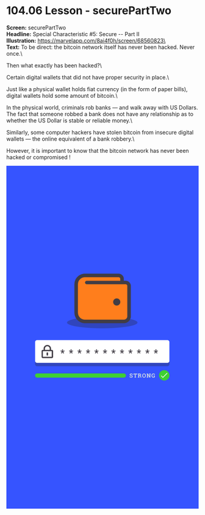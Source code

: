 # 104.06 Lesson - securePartTwo

**Screen:** securePartTwo\
**Headline:** Special Characteristic #5: Secure -- Part II\
**Illustration:** https://marvelapp.com/8ai4f0h/screen/68560823\
\
**Text:** To be direct: the bitcoin network itself has never been hacked. Never once.\


Then what exactly has been hacked?\


Certain digital wallets that did not have proper security in place.\


Just like a physical wallet holds fiat currency (in the form of paper bills), digital wallets hold some amount of bitcoin.\


In the physical world, criminals rob banks — and walk away with US Dollars. The fact that someone robbed a bank does not have any relationship as to whether the US Dollar is stable or reliable money.\


Similarly, some computer hackers have stolen bitcoin from insecure digital wallets — the online equivalent of a bank robbery.\


However, it is important to know that the bitcoin network has never been hacked or compromised !

![](<../.gitbook/assets/image (8).png>)

